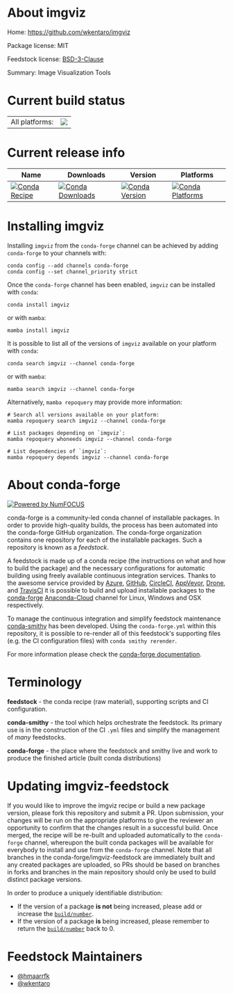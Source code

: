 About imgviz
============

Home: https://github.com/wkentaro/imgviz

Package license: MIT

Feedstock license: [BSD-3-Clause](https://github.com/conda-forge/imgviz-feedstock/blob/main/LICENSE.txt)

Summary: Image Visualization Tools

Current build status
====================


<table><tr><td>All platforms:</td>
    <td>
      <a href="https://dev.azure.com/conda-forge/feedstock-builds/_build/latest?definitionId=8767&branchName=main">
        <img src="https://dev.azure.com/conda-forge/feedstock-builds/_apis/build/status/imgviz-feedstock?branchName=main">
      </a>
    </td>
  </tr>
</table>

Current release info
====================

| Name | Downloads | Version | Platforms |
| --- | --- | --- | --- |
| [![Conda Recipe](https://img.shields.io/badge/recipe-imgviz-green.svg)](https://anaconda.org/conda-forge/imgviz) | [![Conda Downloads](https://img.shields.io/conda/dn/conda-forge/imgviz.svg)](https://anaconda.org/conda-forge/imgviz) | [![Conda Version](https://img.shields.io/conda/vn/conda-forge/imgviz.svg)](https://anaconda.org/conda-forge/imgviz) | [![Conda Platforms](https://img.shields.io/conda/pn/conda-forge/imgviz.svg)](https://anaconda.org/conda-forge/imgviz) |

Installing imgviz
=================

Installing `imgviz` from the `conda-forge` channel can be achieved by adding `conda-forge` to your channels with:

```
conda config --add channels conda-forge
conda config --set channel_priority strict
```

Once the `conda-forge` channel has been enabled, `imgviz` can be installed with `conda`:

```
conda install imgviz
```

or with `mamba`:

```
mamba install imgviz
```

It is possible to list all of the versions of `imgviz` available on your platform with `conda`:

```
conda search imgviz --channel conda-forge
```

or with `mamba`:

```
mamba search imgviz --channel conda-forge
```

Alternatively, `mamba repoquery` may provide more information:

```
# Search all versions available on your platform:
mamba repoquery search imgviz --channel conda-forge

# List packages depending on `imgviz`:
mamba repoquery whoneeds imgviz --channel conda-forge

# List dependencies of `imgviz`:
mamba repoquery depends imgviz --channel conda-forge
```


About conda-forge
=================

[![Powered by
NumFOCUS](https://img.shields.io/badge/powered%20by-NumFOCUS-orange.svg?style=flat&colorA=E1523D&colorB=007D8A)](https://numfocus.org)

conda-forge is a community-led conda channel of installable packages.
In order to provide high-quality builds, the process has been automated into the
conda-forge GitHub organization. The conda-forge organization contains one repository
for each of the installable packages. Such a repository is known as a *feedstock*.

A feedstock is made up of a conda recipe (the instructions on what and how to build
the package) and the necessary configurations for automatic building using freely
available continuous integration services. Thanks to the awesome service provided by
[Azure](https://azure.microsoft.com/en-us/services/devops/), [GitHub](https://github.com/),
[CircleCI](https://circleci.com/), [AppVeyor](https://www.appveyor.com/),
[Drone](https://cloud.drone.io/welcome), and [TravisCI](https://travis-ci.com/)
it is possible to build and upload installable packages to the
[conda-forge](https://anaconda.org/conda-forge) [Anaconda-Cloud](https://anaconda.org/)
channel for Linux, Windows and OSX respectively.

To manage the continuous integration and simplify feedstock maintenance
[conda-smithy](https://github.com/conda-forge/conda-smithy) has been developed.
Using the ``conda-forge.yml`` within this repository, it is possible to re-render all of
this feedstock's supporting files (e.g. the CI configuration files) with ``conda smithy rerender``.

For more information please check the [conda-forge documentation](https://conda-forge.org/docs/).

Terminology
===========

**feedstock** - the conda recipe (raw material), supporting scripts and CI configuration.

**conda-smithy** - the tool which helps orchestrate the feedstock.
                   Its primary use is in the construction of the CI ``.yml`` files
                   and simplify the management of *many* feedstocks.

**conda-forge** - the place where the feedstock and smithy live and work to
                  produce the finished article (built conda distributions)


Updating imgviz-feedstock
=========================

If you would like to improve the imgviz recipe or build a new
package version, please fork this repository and submit a PR. Upon submission,
your changes will be run on the appropriate platforms to give the reviewer an
opportunity to confirm that the changes result in a successful build. Once
merged, the recipe will be re-built and uploaded automatically to the
`conda-forge` channel, whereupon the built conda packages will be available for
everybody to install and use from the `conda-forge` channel.
Note that all branches in the conda-forge/imgviz-feedstock are
immediately built and any created packages are uploaded, so PRs should be based
on branches in forks and branches in the main repository should only be used to
build distinct package versions.

In order to produce a uniquely identifiable distribution:
 * If the version of a package **is not** being increased, please add or increase
   the [``build/number``](https://docs.conda.io/projects/conda-build/en/latest/resources/define-metadata.html#build-number-and-string).
 * If the version of a package **is** being increased, please remember to return
   the [``build/number``](https://docs.conda.io/projects/conda-build/en/latest/resources/define-metadata.html#build-number-and-string)
   back to 0.

Feedstock Maintainers
=====================

* [@hmaarrfk](https://github.com/hmaarrfk/)
* [@wkentaro](https://github.com/wkentaro/)

